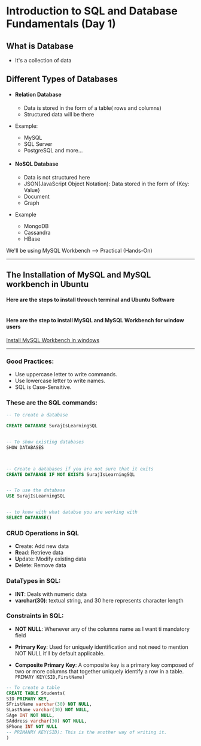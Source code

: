 # Introduction to SQL and Database Fundamentals (Day 1)

## What is Database
- It's a collection of data


## Different Types of Databases
- #### Relation Database
    - Data is stored in the form of a table( rows and columns)
    - Structured data will be there
 
- Example:
  - MySQL
  - SQL Server
  - PostgreSQL and more...

- #### NoSQL Database
  - Data is not structured here
  - JSON(JavaScript Object Notation): Data stored in the form of {Key: Value}
  - Document
  - Graph
 
- Example
  - MongoDB
  - Cassandra
  - HBase
 
We'll be using MySQL Workbench --> Practical (Hands-On)

---
## The Installation of MySQL and MySQL workbench in Ubuntu
#### Here are the steps to install throuch terminal and Ubuntu Software

```bash


```


#### Here are the step to install MySQL and MySQL Workbench for window users

[Install MySQL Workbench in windows](https://www.youtube.com/watch?v=KMagIwoe4aY)

---

### Good Practices:
- Use uppercase letter to write commands.
- Use lowercase letter to write names.
- SQL is Case-Sensitive.


### These are the SQL commands:


```sql
-- To create a database

CREATE DATABASE SurajIsLearningSQL


-- To show existing databases
SHOW DATABASES



-- Create a databases if you are not sure that it exits
CREATE DATABASE IF NOT EXISTS SurajIsLearningSQL


-- To use the database
USE SurajIsLearningSQL


-- to know with what databse you are working with
SELECT DATABASE()

```

### CRUD Operations in SQL
- **C**reate: Add new data
- **R**ead: Retrieve data
- **U**pdate: Modify existing data
- **D**elete: Remove data




### DataTypes in SQL:
- **INT**: Deals with numeric data
- **varchar(30)**: textual string, and 30 here represents character length

### Constraints in SQL:
- **NOT NULL**: Whenever any of the columns name as I want ti mandatory field

- **Primary Key**: Used for uniquely identification and not need to mention NOT NULL it'll by default applicable.

- **Composite Primary Key**: A composite key is a primary key composed of two or more columns that together uniquely identify a row in a table. ``` PRIMARY KEY(SID,FirstName)```


```sql
-- To create a table
CREATE TABLE Students(
SID PRIMARY KEY,
SFristName varchar(30) NOT NULL,
SLastName varchar(30) NOT NULL,
SAge INT NOT NULL,
SAddress varchar(30) NOT NULL,
SPhone INT NOT NULL
-- PRIMANRY KEY(SID): This is the another way of writing it.
)
```